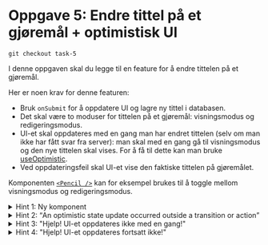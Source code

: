 # Oppgave 5: Endre tittel på et gjøremål + optimistisk UI

```
git checkout task-5
```

I denne oppgaven skal du legge til en feature for å endre tittelen på et gjøremål.

Her er noen krav for denne featuren:

- Bruk `onSubmit` for å oppdatere UI og lagre ny tittel i databasen.
- Det skal være to moduser for tittelen på et gjøremål: visningsmodus og redigeringsmodus.
- UI-et skal oppdateres med en gang man har endret tittelen (selv om man ikke har fått svar fra server): man skal med en gang gå til visningsmodus og den nye tittelen skal vises. For å få til dette kan man bruke [useOptimistic](https://react.dev/reference/react/useOptimistic).
- Ved oppdateringsfeil skal UI-et vise den faktiske tittelen på gjøremålet.

Komponenten [`<Pencil />`](./src/components/icons/pencil.tsx) kan for eksempel brukes til å toggle mellom visningsmodus og redigeringsmodus.

<details>
  <summary>Hint 1: Ny komponent</summary>
  <p>Det vil sikkert være ryddig å ha funksjonaliteten for tittelen i en egen komponent ;)</p>
</details>
<details>
  <summary>Hint 2: <q>An optimistic state update occurred outside a transition or action</q></summary>
  <p>Bruk <code><a href="https://react.dev/reference/react/startTransition">startTransition</a></code></p>
</details>
<details>
  <summary>Hint 3: "Hjelp! UI-et oppdateres ikke med en gang!"</summary>
  Metoden som oppdaterer modusen for tittelen skal ikke være inne i <code>startTransition</code>.
</details>
<details>
  <summary>Hint 4: "Hjelp! UI-et oppdateres fortsatt ikke!"</summary>
  Bruker du tilfeldigvis <code>action</code> på formet ditt?
</details>

